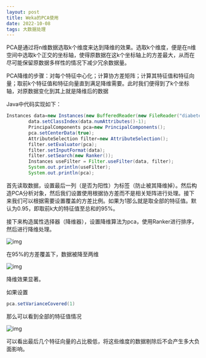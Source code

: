 ```yaml
---
layout: post
title: Weka的PCA使用
date: 2022-10-08
tags: 大数据处理
---
```


PCA是通过将n维数据选取k个维度来达到降维的效果。选取k个维度，便是在n维空间中选取k个正交的坐标轴，使得原数据在这k个坐标轴上的方差最大，从而在尽可能保留原数据多样性的情况下减少冗余数据量。

PCA降维的步骤：对每个特征中心化；计算协方差矩阵；计算其特征值和特征向量；取前k个特征值和特征向量直到满足降维需要。此时我们便得到了k个坐标轴，对原数据变化到其上就是降维后的数据

Java中代码实现如下：

```java
Instances data=new Instances(new BufferedReader(new FileReader("diabetes.arff")));
        data.setClassIndex(data.numAttributes()-1);
        PrincipalComponents pca=new PrincipalComponents();
        pca.setCenterData(true);
        AttributeSelection filter=new AttributeSelection();
        filter.setEvaluator(pca);
        filter.setInputFormat(data);
        filter.setSearch(new Ranker());
        Instances useFilter = Filter.useFilter(data, filter);
        System.out.println(useFilter);
        System.out.println(pca);
```

首先读取数据，设置最后一列（是否为阳性）为标签（防止被其降维掉）。然后构造PCA分析对象，然后我们设置使用根据协方差而不是相关矩阵进行处理。接下来我们可以根据需要设置覆盖的方差比例。如果为1那么就是取全部的特征值。默认为0.95，即取前k大的特征值至总和的95%。

接下来构造属性选择器（降维器），设置降维算法为pca，使用Ranker进行排序，然后进行降维处理。

![img](https://newtank1.github.io/assets/images/clip_image001.png)

在95%的方差覆盖下，数据被降至两维

![img](https://newtank1.github.io/assets/images/clip_image002.png)

降维效果显著。

如果设置

```java
pca.setVarianceCovered(1)
```

那么可以看到全部的特征值情况

![img](https://newtank1.github.io/assets/images/clip_image003.png)

可以看出最后几个特征向量的占比极低，将这些维度的数据剔除后不会产生多大负面影响。

